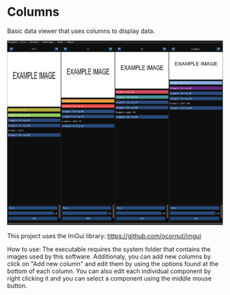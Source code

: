 # Columns
Basic data viewer that uses columns to display data.

![Preview](example.png)

This project uses the ImGui library:
https://github.com/ocornut/imgui

How to use:
The executable requires the system folder that contains the images used by this software.
Additionaly, you can add new columns by click on "Add new column" and edit them by using
the options found at the bottom of each column. You can also edit each individual component
by right clicking it and you can select a component using the middle mouse button.
